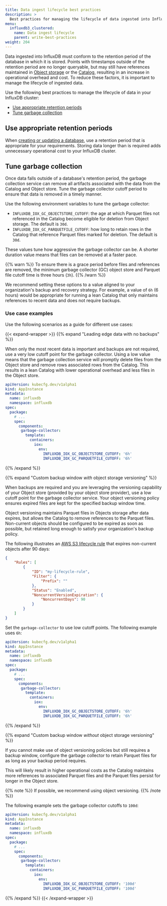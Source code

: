 ```yaml
---
title: Data ingest lifecycle best practices
description: >
  Best practices for managing the lifecycle of data ingested into InfluxDB.
menu:
  influxdb3_clustered:
    name: Data ingest lifecycle
    parent: write-best-practices
weight: 204
---
```


Data ingested into InfluxDB must conform to the retention period of the database
in which it is stored.
Points with timestamps outside of the retention period are no longer queryable,
but may still have references maintained in
[Object storage](/influxdb3/clustered/reference/internals/storage-engine/#object-store)
or the [Catalog](/influxdb3/clustered/reference/internals/storage-engine/#catalog),
resulting in an increase in operational overhead and cost.
To reduce these factors, it is important to manage the lifecycle of ingested data.

Use the following best practices to manage the lifecycle of data in your
InfluxDB cluster:

- [Use appropriate retention periods](#use-appropriate-retention-periods)
- [Tune garbage collection](#tune-garbage-collection)

## Use appropriate retention periods

When [creating or updating a database](/influxdb3/clustered/admin/databases/#create-a-database),
use a retention period that is appropriate for your requirements.
Storing data longer than is required adds unnecessary operational cost to your
InfluxDB cluster.

## Tune garbage collection

Once data falls outside of a database's retention period, the garbage collection
service can remove all artifacts associated with the data from the Catalog and Object store.
Tune the garbage collector cutoff period to ensure that data is removed in a timely manner.

Use the following environment variables to tune the garbage collector:

- `INFLUXDB_IOX_GC_OBJECTSTORE_CUTOFF`: the age at which Parquet files not
  referenced in the Catalog become eligible for deletion from Object storage.
  The default is `30d`.
- `INFLUXDB_IOX_GC_PARQUETFILE_CUTOFF`: how long to retain rows in the Catalog
  that reference Parquet files marked for deletion. The default is `30d`.

These values tune how aggressive the garbage collector can be. A shorter duration
value means that files can be removed at a faster pace.

{{% warn %}}
To ensure there is a grace period before files and references are removed, the
minimum garbage collector (GC) object store and Parquet file cutoff time is
three hours (`3h`).
{{% /warn %}}

We recommend setting these options to a value aligned to your organization's
backup and recovery strategy.
For example, a value of `6h` (6 hours) would be appropriate for running a lean
Catalog that only maintains references to recent data and does not require backups.

### Use case examples

Use the following scenarios as a guide for different use cases:

{{< expand-wrapper >}}
{{% expand "Leading edge data with no backups" %}}

When only the most recent data is important and backups are not required, use a
very low cutoff point for the garbage collector.
Using a low value means that the garbage collection service will promptly delete
files from the Object store and remove rows associated rows from the Catalog.
This results in a lean Catalog with lower operational overhead and less files
in the Object store.

```yaml
apiVersion: kubecfg.dev/v1alpha1
kind: AppInstance
metadata:
  name: influxdb
  namespace: influxdb
spec:
  package:
    # ...
    spec:
      components:
       garbage-collector:
         template:
           containers:
             iox:
               env:
                 INFLUXDB_IOX_GC_OBJECTSTORE_CUTOFF: '6h'
                 INFLUXDB_IOX_GC_PARQUETFILE_CUTOFF: '6h'
```

{{% /expand %}}

{{% expand "Custom backup window _with_ object storage versioning" %}}

When backups are required and you are leveraging the versioning capability of your
Object store (provided by your object store provider), use a low cutoff point
for the garbage collector service. Your object versioning policy ensures expired
files are kept for the specified backup window time.

Object versioning maintains Parquet files in Objects storage after data expires,
but allows the Catalog to remove references to the Parquet files.
Non-current objects should be configured to be expired as soon as possible, but
retained long enough to satisfy your organization's backup policy.

The following illustrates an [AWS S3 lifecycle rule](https://docs.aws.amazon.com/AmazonS3/latest/userguide/object-lifecycle-mgmt.html)
that expires non-current objects after 90 days:

```json
{
    "Rules": [
        {
            "ID": "my-lifecycle-rule",
            "Filter": {
                "Prefix": ""
            },
            "Status": "Enabled",
            "NoncurrentVersionExpiration": {
                "NoncurrentDays": 90
            }
        }
    ]
}
```

Set the `garbage-collector` to use low cutoff points.
The following example uses `6h`:

```yaml
apiVersion: kubecfg.dev/v1alpha1
kind: AppInstance
metadata:
  name: influxdb
  namespace: influxdb
spec:
  package:
    # ...
    spec:
      components:
       garbage-collector:
         template:
           containers:
             iox:
               env:
                 INFLUXDB_IOX_GC_OBJECTSTORE_CUTOFF: '6h'
                 INFLUXDB_IOX_GC_PARQUETFILE_CUTOFF: '6h'
```
{{% /expand %}}

{{% expand "Custom backup window _without_ object storage versioning" %}}

If you cannot make use of object versioning policies but still requires a backup
window, configure the garbage collector to retain Parquet files for as long as
your backup period requires.

This will likely result in higher operational costs as the Catalog maintains
more references to associated Parquet files and the Parquet files persist for
longer in the Object store.

{{% note %}}
If possible, we recommend using object versioning.
{{% /note %}}

The following example sets the garbage collector cutoffs to `100d`:

```yaml
apiVersion: kubecfg.dev/v1alpha1
kind: AppInstance
metadata:
  name: influxdb
  namespace: influxdb
spec:
  package:
    # ...
    spec:
      components:
       garbage-collector:
         template:
           containers:
             iox:
               env:
                 INFLUXDB_IOX_GC_OBJECTSTORE_CUTOFF: '100d'
                 INFLUXDB_IOX_GC_PARQUETFILE_CUTOFF: '100d'
```
{{% /expand %}}
{{< /expand-wrapper >}}
